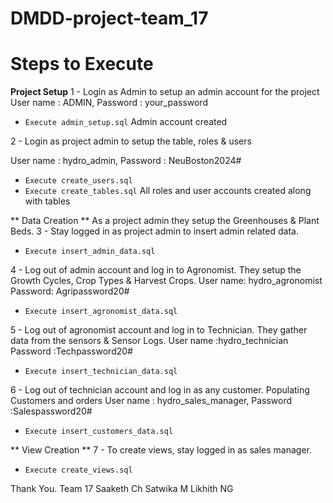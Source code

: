 # DMDD-project-team_17

# Steps to Execute 
**Project Setup**
1 - Login as Admin to setup an admin account for the project 
User name : ADMIN,
Password : your_password
 - `Execute admin_setup.sql`
Admin account created
   
2 - Login as project admin to setup the table, roles & users

User name : hydro_admin,
Password : NeuBoston2024#

 - `Execute create_users.sql`
 - `Execute create_tables.sql`
All roles and user accounts created along with tables

** Data Creation **
As a project admin they setup the Greenhouses & Plant Beds.
3 - Stay logged in as project admin to insert admin related data. 
 - `Execute insert_admin_data.sql` 

4 - Log out of admin account and log in to Agronomist. They setup the Growth Cycles, Crop Types & Harvest Crops. 
User name: hydro_agronomist 
Password: Agripassword20#
 - `Execute insert_agronomist_data.sql`

5 - Log out of agronomist account and log in to Technician. They gather data from the sensors & Sensor Logs. 
User name :hydro_technician 
Password :Techpassword20#
 - `Execute insert_technician_data.sql`

6 - Log out of technician account and log in as any customer. Populating Customers and orders 
User name : hydro_sales_manager,
Password :Salespassword20#
 - `Execute insert_customers_data.sql`

** View Creation **
7 - To create views, stay logged in as sales manager.
 - `Execute create_views.sql`

Thank You. 
Team 17 
Saaketh Ch 
Satwika M
Likhith NG
